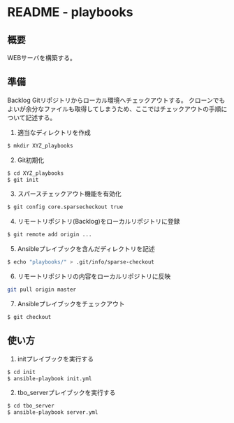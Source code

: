 # README - playbooks

## 概要
WEBサーバを構築する。

## 準備
Backlog Gitリポジトリからローカル環境へチェックアウトする。
クローンでもよいが余分なファイルも取得してしまうため、ここではチェックアウトの手順について記述する。

1. 適当なディレクトリを作成
```Bash
$ mkdir XYZ_playbooks
```

2. Git初期化
```Bash
$ cd XYZ_playbooks
$ git init
```

3. スパースチェックアウト機能を有効化
```Bash
$ git config core.sparsecheckout true
```

4. リモートリポジトリ(Backlog)をローカルリポジトリに登録
```Bash
$ git remote add origin ...
```

5. Ansibleプレイブックを含んだディレクトリを記述
```Bash
$ echo "playbooks/" > .git/info/sparse-checkout
```

6. リモートリポジトリの内容をローカルリポジトリに反映
```Bash
git pull origin master
```

7. Ansibleプレイブックをチェックアウト
```Bash
$ git checkout
```

## 使い方
1. initプレイブックを実行する
```Bash
$ cd init
$ ansible-playbook init.yml 
```

2. tbo_serverプレイブックを実行する
```Bash
$ cd tbo_server
$ ansible-playbook server.yml 
```
